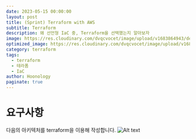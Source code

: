 ```yaml
---
date: 2023-05-15 00:00:00
layout: post
title: (Sprint) Terraform with AWS
subtitle: Terraform
description: 왜 선언형 IaC 중, Terraform을 선택했는지 알아보자
image: https://res.cloudinary.com/dvqcvocet/image/upload/v1683864943/dev-jeans_kadf7q.png
optimized_image: https://res.cloudinary.com/dvqcvocet/image/upload/v1683864943/dev-jeans_kadf7q.png
category: terraform
tags:  
  - terraform
  - 테라폼
  - IaC
author: Hoonology
paginate: true
---
```

# 요구사항
다음의 아키텍처를 terraform을 이용해 작성합니다.
![Alt text](https://s3.ap-northeast-2.amazonaws.com/urclass-images/W6iTHPZQ1M80m-R0dsqZS-1642861410514.png)

